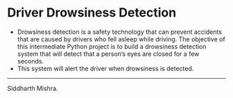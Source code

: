 # Driver Drowsiness Detection

* Drowsiness detection is a safety technology that can prevent accidents that are caused by drivers who fell asleep while driving.
The objective of this intermediate Python project is to build a drowsiness detection system that will detect that a person’s eyes are closed for a few seconds.
* This system will alert the driver when drowsiness is detected. 
-------------------------------------------------------------------------------------------------------------------------------------
Siddharth Mishra.
